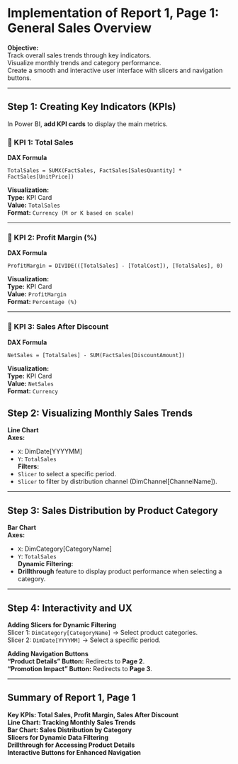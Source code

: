 # **Implementation of Report 1, Page 1: General Sales Overview**  

**Objective:**  
Track overall sales trends through key indicators.  
Visualize monthly trends and category performance.  
Create a smooth and interactive user interface with slicers and navigation buttons.  

---

## **Step 1: Creating Key Indicators (KPIs)**  
In Power BI, **add KPI cards** to display the main metrics.  

### **🔹 KPI 1: Total Sales**  
**DAX Formula**  
```DAX
TotalSales = SUMX(FactSales, FactSales[SalesQuantity] * FactSales[UnitPrice])
```
**Visualization:**  
**Type:** KPI Card  
**Value:** `TotalSales`  
**Format:** `Currency (M or K based on scale)`  

---

### **🔹 KPI 2: Profit Margin (%)**  
**DAX Formula**  
```DAX
ProfitMargin = DIVIDE(([TotalSales] - [TotalCost]), [TotalSales], 0)
```
**Visualization:**  
**Type:** KPI Card  
**Value:** `ProfitMargin`  
**Format:** `Percentage (%)`  

---

### **🔹 KPI 3: Sales After Discount**  
**DAX Formula**  
```DAX
NetSales = [TotalSales] - SUM(FactSales[DiscountAmount])
```
**Visualization:**  
**Type:** KPI Card  
**Value:** `NetSales`  
**Format:** `Currency`  

## **Step 2: Visualizing Monthly Sales Trends**  
**Line Chart**  
**Axes:**  
- `X`: DimDate[YYYYMM]  
- `Y`: `TotalSales`  
**Filters:**  
- `Slicer` to select a specific period.  
- `Slicer` to filter by distribution channel (DimChannel[ChannelName]).  

---

## **Step 3: Sales Distribution by Product Category**  
**Bar Chart**  
**Axes:**  
- `X`: DimCategory[CategoryName]  
- `Y`: `TotalSales`  
**Dynamic Filtering:**  
- **Drillthrough** feature to display product performance when selecting a category.  

---

## **Step 4: Interactivity and UX**  
**Adding Slicers for Dynamic Filtering**  
Slicer 1: `DimCategory[CategoryName]` → Select product categories.  
Slicer 2: `DimDate[YYYYMM]` → Select a specific period.  

**Adding Navigation Buttons**  
**“Product Details” Button:** Redirects to **Page 2**.  
**“Promotion Impact” Button:** Redirects to **Page 3**.  

---

## **Summary of Report 1, Page 1**  
**Key KPIs: Total Sales, Profit Margin, Sales After Discount**  
**Line Chart: Tracking Monthly Sales Trends**  
**Bar Chart: Sales Distribution by Category**  
**Slicers for Dynamic Data Filtering**  
**Drillthrough for Accessing Product Details**  
**Interactive Buttons for Enhanced Navigation**